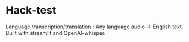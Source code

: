 # Hack-test

Language transcription/translation : Any language audio -> English text. Built with streamlit and OpenAI-whisper.
